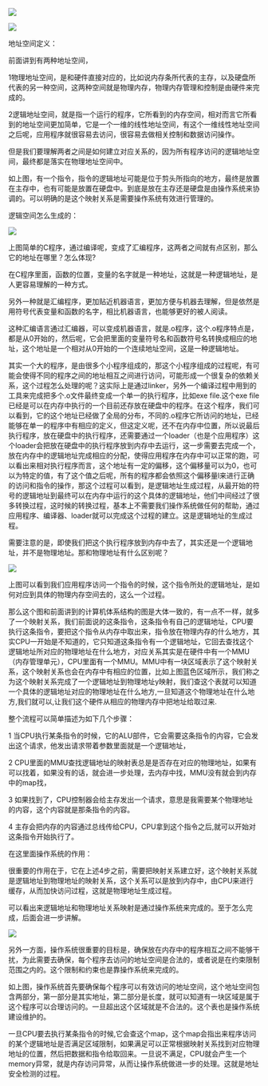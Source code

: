 ![](D:/download/youdaonote-pull-master/data/Technology/Linux/计算机操作系统/清华陈渝计算机操作系统/images/WEBRESOURCE7f88c761950b2a7bbf2b4c46a91971f3截图.png)

![](D:/download/youdaonote-pull-master/data/Technology/Linux/计算机操作系统/清华陈渝计算机操作系统/images/WEBRESOURCE02bae2461d34822e67fe38854d44e090截图.png)

地址空间定义：

前面讲到有两种地址空间，

1物理地址空间，是和硬件直接对应的，比如说内存条所代表的主存，以及硬盘所代表的另一种空间，这两种空间就是物理内存，物理内存管理和控制是由硬件来完成的。

2逻辑地址空间，就是指一个运行的程序，它所看到的内存空间，相对而言它所看到的地址空间更加简单，它是一个一维的线性地址空间，有这个一维线性地址空间之后呢，应用程序就很容易去访问，很容易去做相关控制和数据访问操作。

但是我们要理解两者之间是如何建立对应关系的，因为所有程序访问的逻辑地址空间，最终都是落实在物理地址空间中。

如上图，有一个指令，指令的逻辑地址可能是位于剪头所指向的地方，最终是放置在主存中，也有可能是放置在硬盘中。到底是放在主存还是硬盘是由操作系统来协调的。可以明确的是这个映射关系是需要操作系统有效进行管理的。

逻辑空间怎么生成的：

![](D:/download/youdaonote-pull-master/data/Technology/Linux/计算机操作系统/清华陈渝计算机操作系统/images/WEBRESOURCE09a00980bbc43c2e33a214f9f0f66b21截图.png)

上图简单的C程序，通过编译呢，变成了汇编程序，这两者之间就有点区别，那么它的地址在哪里？怎么体现?

在C程序里面，函数的位置，变量的名字就是一种地址，这就是一种逻辑地址，是人更容易理解的一种方式。

另外一种就是汇编程序，更加贴近机器语言，更加方便与机器去理解，但是依然是用符号代表变量和函数的名字，相比机器语言，也能够更好的被人阅读。

这种汇编语言通过汇编器，可以变成机器语言，就是.o程序，这个.o程序特点是，都是从0开始的，然后呢，它会把里面的变量符号名和函数符号名转换成相应的地址，这个地址是一个相对从0开始的一个连续地址空间，这是一种逻辑地址。

其实一个大的程序，是由很多个小程序组成的，那这个小程序组成的过程呢，有可能会使得不同的程序之间的地址相互之间进行访问，可能形成一个很复杂的依赖关系，这个过程怎么处理的呢？这实际上是通过linker，另外一个编译过程中用到的工具来完成把多个.o文件最终变成一个单一的执行程序，比如exe file.这个exe file已经是可以在内存中执行的一个目前还存放在硬盘中的程序。在这个程序，我们可以看到，它的这个地址已经做了全局的分布，不同的.o程序它所访问的地址，已经能够在单一的程序中有相应的定义，但这定义呢，还不在内存中位置，所以说最后执行程序，放在硬盘中的执行程序，还需要通过一个loader（也是个应用程序）这个loader会把放在硬盘中的执行程序放到内存中去运行，这一步需要去完成一个，放在内存中的逻辑地址完成相应的分配，使得应用程序在内存中可以正常的跑，可以看出来相对执行程序而言，这个地址有一定的偏移，这个偏移量可以为0，也可以为特定的值，有了这个值之后呢，所有的程序都会依照这个偏移量l来进行正确的访问和指令的操作，那这个过程可以看到，是逻辑地址生成过程，从最开始的符号的逻辑地址到最终可以在内存中运行的这个具体的逻辑地址，他们中间经过了很多转换过程，这时候的转换过程，基本上不需要我们操作系统做任何的帮助，通过应用程序、编译器、loader就可以完成这个过程的建立。这是逻辑地址的生成过程。

需要注意的是，即使我们把这个执行程序放到内存中去了，其实还是一个逻辑地址，并不是物理地址。那和物理地址有什么区别呢？

![](D:/download/youdaonote-pull-master/data/Technology/Linux/计算机操作系统/清华陈渝计算机操作系统/images/WEBRESOURCEd49a5da569bfbf147426ab9157a9a65d截图.png)

上图可以看到我们应用程序访问一个指令的时候，这个指令所处的逻辑地址，是如何对应到具体的物理内存空间去的，这么一个过程。

那么这个图和前面讲到的计算机体系结构的图是大体一致的，有一点不一样，就多了一个映射关系，我们前面说的这条指令，这条指令有自己的逻辑地址，CPU要执行这条指令，要把这个指令从内存中取出来，指令放在物理内存的什么地方，其实CPU一开始是不知道的，它只知道这条指令有一个逻辑地址，它回去查找这个逻辑地址所对应的物理地址在什么地方，对应关系其实是在硬件中有一个MMU（内存管理单元），CPU里面有一个MMU。MMU中有一块区域表示了这个映射关系，这个映射关系也会在内存中有相应的位置，比如上图蓝色区域所示，我们称之为这个映射关系完成了一个逻辑地址到物理地址y映射，我们查这个表就可以知道一个具体的逻辑地址对应的物理地址在什么地方,一旦知道这个物理地址在什么地方,我们就可以,让我们这个硬件从相应的物理内存中把地址给取过来.

整个流程可以简单描述为如下几个步骤：

1 当CPU执行某条指令的时候，它的ALU部件，它会需要这条指令的内容，它会发出这个请求，他发出请求带着参数里面就是一个逻辑地址，

2 CPU里面的MMU查找逻辑地址的映射表总是是否存在对应的物理地址，如果有可以找着，如果没有的话，就会进一步处理，去内存中找，MMU没有就会到内存中的map找，

3 如果找到了，CPU控制器会给主存发出一个请求，意思是我需要某个物理地址的内容，这个内容就是那条指令的内容。

4  主存会把内存的内容通过总线传给CPU，CPU拿到这个指令之后,就可以开始对这条指令开始执行了。

在这里面操作系统的作用：

很重要的作用在于，它在上述4步之前，需要把映射关系建立好，这个映射关系就是逻辑地址到物理地址的映射关系，这个关系可以是放到内存中，由CPU来进行缓存，从而加快访问过程，这就是物理地址生成过程。

可以看出来逻辑地址和物理地址关系映射是通过操作系统来完成的。至于怎么完成，后面会进一步讲解。

![](D:/download/youdaonote-pull-master/data/Technology/Linux/计算机操作系统/清华陈渝计算机操作系统/images/WEBRESOURCE87a038d6206d492b080feaa1ee467b30截图.png)

另外一方面，操作系统很重要的目标是，确保放在内存中的程序相互之间不能够干扰，为此需要去确保，每个程序去访问的地址空间是合法的，或者说是在约束限制范围之内的。这个限制和约束也是靠操作系统来完成的。

如上图，操作系统首先要确保每个程序可以有效访问的地址空间，这个地址空间包含两部分，第一部分是其实地址，第二部分是长度，就可以知道有一块区域是属于这个程序可以合理访问的。一旦超出这个区域就是不合法的。这个表也是操作系统建设维护的。

一旦CPU要去执行某条指令的时候,它会查这个map，这个map会指出来程序访问的某个逻辑地址是否满足区域限制，如果满足可以正常根据映射关系找到对应物理地址的位置，然后把数据和指令给取回来。一旦说不满足，CPU就会产生一个memory异常，就是内存访问异常，从而让操作系统做进一步的处理。这就是地址安全检测的过程。